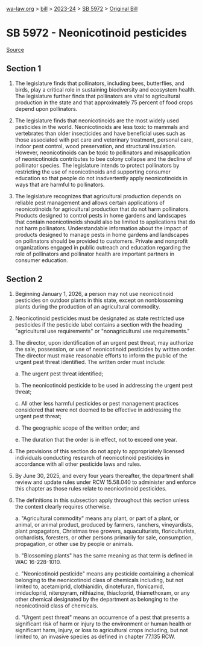 [wa-law.org](/) > [bill](/bill/) > [2023-24](/bill/2023-24/) > [SB 5972](/bill/2023-24/sb/5972/) > [Original Bill](/bill/2023-24/sb/5972/1/)

# SB 5972 - Neonicotinoid pesticides

[Source](http://lawfilesext.leg.wa.gov/biennium/2023-24/Pdf/Bills/Senate%20Bills/5972.pdf)

## Section 1
1. The legislature finds that pollinators, including bees, butterflies, and birds, play a critical role in sustaining biodiversity and ecosystem health. The legislature further finds that pollinators are vital to agricultural production in the state and that approximately 75 percent of food crops depend upon pollinators.

2. The legislature finds that neonicotinoids are the most widely used pesticides in the world. Neonicotinoids are less toxic to mammals and vertebrates than older insecticides and have beneficial uses such as those associated with pet care and veterinary treatment, personal care, indoor pest control, wood preservation, and structural insulation. However, neonicotinoids can be toxic to pollinators and misapplication of neonicotinoids contributes to bee colony collapse and the decline of pollinator species. The legislature intends to protect pollinators by restricting the use of neonicotinoids and supporting consumer education so that people do not inadvertently apply neonicotinoids in ways that are harmful to pollinators.

3. The legislature recognizes that agricultural production depends on reliable pest management and allows certain applications of neonicotinoids for agricultural production that do not harm pollinators. Products designed to control pests in home gardens and landscapes that contain neonicotinoids should also be limited to applications that do not harm pollinators. Understandable information about the impact of products designed to manage pests in home gardens and landscapes on pollinators should be provided to customers. Private and nonprofit organizations engaged in public outreach and education regarding the role of pollinators and pollinator health are important partners in consumer education.

## Section 2
1. Beginning January 1, 2026, a person may not use neonicotinoid pesticides on outdoor plants in this state, except on nonblossoming plants during the production of an agricultural commodity.

2. Neonicotinoid pesticides must be designated as state restricted use pesticides if the pesticide label contains a section with the heading "agricultural use requirements" or "nonagricultural use requirements."

3. The director, upon identification of an urgent pest threat, may authorize the sale, possession, or use of neonicotinoid pesticides by written order. The director must make reasonable efforts to inform the public of the urgent pest threat identified. The written order must include:

    a. The urgent pest threat identified;

    b. The neonicotinoid pesticide to be used in addressing the urgent pest threat;

    c. All other less harmful pesticides or pest management practices considered that were not deemed to be effective in addressing the urgent pest threat;

    d. The geographic scope of the written order; and

    e. The duration that the order is in effect, not to exceed one year.

4. The provisions of this section do not apply to appropriately licensed individuals conducting research of neonicotinoid pesticides in accordance with all other pesticide laws and rules.

5. By June 30, 2025, and every four years thereafter, the department shall review and update rules under RCW 15.58.040 to administer and enforce this chapter as those rules relate to neonicotinoid pesticides.

6. The definitions in this subsection apply throughout this section unless the context clearly requires otherwise.

    a. "Agricultural commodity" means any plant, or part of a plant, or animal, or animal product, produced by farmers, ranchers, vineyardists, plant propagators, Christmas tree growers, aquaculturists, floriculturists, orchardists, foresters, or other persons primarily for sale, consumption, propagation, or other use by people or animals.

    b. "Blossoming plants" has the same meaning as that term is defined in WAC 16-228-1010.

    c. "Neonicotinoid pesticide" means any pesticide containing a chemical belonging to the neonicotinoid class of chemicals including, but not limited to, acetamiprid, clothianidin, dinotefuran, flonicamid, imidacloprid, nitenpyram, nithiazine, thiacloprid, thiamethoxam, or any other chemical designated by the department as belonging to the neonicotinoid class of chemicals.

    d. "Urgent pest threat" means an occurrence of a pest that presents a significant risk of harm or injury to the environment or human health or significant harm, injury, or loss to agricultural crops including, but not limited to, an invasive species as defined in chapter 77.135 RCW.
